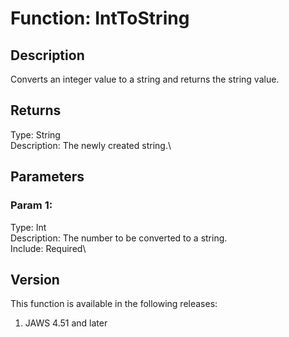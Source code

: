 # Function: IntToString

## Description

Converts an integer value to a string and returns the string value.

## Returns

Type: String\
Description: The newly created string.\

## Parameters

### Param 1:

Type: Int\
Description: The number to be converted to a string.\
Include: Required\

## Version

This function is available in the following releases:

1.  JAWS 4.51 and later
